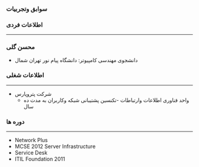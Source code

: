 ###                                                 سوابق وتجربیات
### اطلاعات فردی 
---
### محسن گلی
+ دانشجوی مهندسی کامپیوتر:  دانشگاه پیام نور تهران شمال 

### اطلاعات شغلی
---
  - شرکت پتروپارس
    * واحد فناوری اطلاعات وارتباطات
    -تکنسین پشتیبانی شبکه وکاربران به مدت ده سال 

### دوره ها
--- 
* Network Plus
* MCSE 2012 Server Infrastructure 
* Service Desk 
* ITIL Foundation 2011




